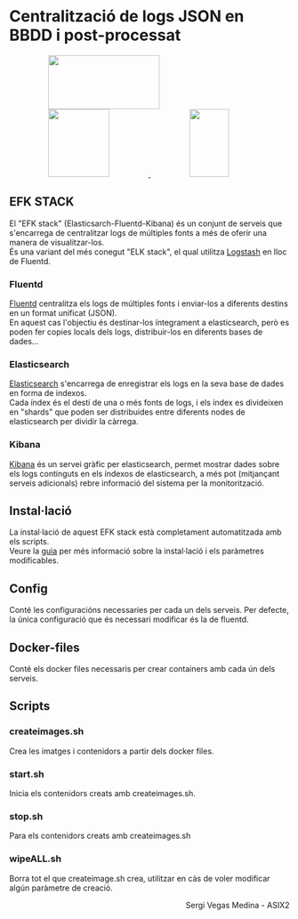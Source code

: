 # Centralització de logs JSON en BBDD i post-processat

<div>
<a href="http://www.fluentd.org/">
  <img src="http://www.fluentd.org/assets/img/miscellany/fluentd-logo.png" width="200" height="97" hspace="70" />
</a>

<a href="https://www.elastic.co/products/elasticsearch">
  <img src="https://static-www.elastic.co/assets/blt5206a5d68cf558f0/elastic-elasticsearch-fw.svg?q=120" width="110" height="122" hspace="70" />
</a>

<a href="https://www.elastic.co/products/kibana">
  <img src="https://static-www.elastic.co/assets/blt1227b0c93c157e40/elastic-kibana-fw.svg?q=120" width="71" height="122" hspace="70" />
</a>

</div>


## EFK STACK

El "EFK stack" (Elasticsarch-Fluentd-Kibana) és un conjunt de serveis que s'encarrega de centralitzar logs de múltiples fonts a més de oferir una manera de visualitzar-los.  
És una variant del més conegut "ELK stack", el qual utilitza [Logstash](https://www.elastic.co/products/logstash) en lloc de Fluentd.


### Fluentd

[Fluentd](http://www.fluentd.org/) centralitza els logs de múltiples fonts i enviar-los a diferents destins en un format unificat (JSON).  
En aquest cas l'objectiu és destinar-los íntegrament a elasticsearch, però es poden fer copies locals dels logs, distribuir-los en diferents bases de dades...


### Elasticsearch

[Elasticsearch](https://www.elastic.co/products/elasticsearch) s'encarrega de enregistrar els logs en la seva base de dades en forma de indexos.  
Cada índex és el destí de una o més fonts de logs, i els índex es divideixen en "shards" que poden ser distribuides entre diferents nodes de elasticsearch per dividir la càrrega.

### Kibana

[Kibana](https://www.elastic.co/products/kibana) és un servei gràfic per elasticsearch, permet mostrar dades sobre els logs continguts en els índexos de elasticsearch, a més pot (mitjançant serveis adicionals) rebre informació del sistema per la monitorització.
  
  
  
  
## Instal·lació

La instal·lació de aquest EFK stack està completament automatitzada amb els scripts.  
Veure la [guia](userguide.md) per més informació sobre la instal·lació i els paràmetres modificables.
  
  
  
  
## Config

Conté les configuracións necessaries per cada un dels serveis.
Per defecte, la única configuració que és necessari modificar és la de fluentd.
  
  
  
  
## Docker-files

Conté els docker files necessaris per crear containers amb cada ún dels serveis.

  
  
  
## Scripts

### createimages.sh

Crea les imatges i contenidors a partir dels docker files. 

### start.sh

Inicia els contenidors creats amb createimages.sh.

### stop.sh

Para els contenidors creats amb createimages.sh

### wipeALL.sh

Borra tot el que createimage.sh crea, utilitzar en càs de voler modificar algún paràmetre de creació.


  
  
  



<p align="right" >Sergi Vegas Medina - ASIX2</p>
